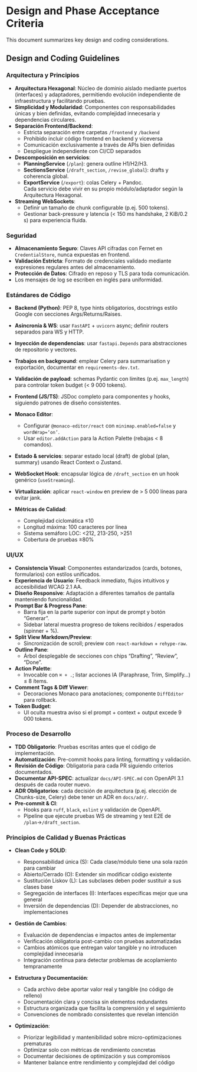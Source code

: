 # Design and Phase Acceptance Criteria

This document summarizes key design and coding considerations.

## Design and Coding Guidelines

### Arquitectura y Principios

- **Arquitectura Hexagonal**: Núcleo de dominio aislado mediante puertos (interfaces) y adaptadores, permitiendo evolución independiente de infraestructura y facilitando pruebas.
- **Simplicidad y Modularidad**: Componentes con responsabilidades únicas y bien definidas, evitando complejidad innecesaria y dependencias circulares.
- **Separación Frontend/Backend**:
  - Estricta separación entre carpetas `/frontend` y `/backend`
  - Prohibido incluir código frontend en backend y viceversa
  - Comunicación exclusivamente a través de APIs bien definidas
  - Despliegue independiente con CI/CD separados
- **Descomposición en servicios**:
  - **PlanningService** (`/plan`): genera outline H1/H2/H3.
  - **SectionsService** (`/draft_section`, `/revise_global`): drafts y coherencia global.
  - **ExportService** (`/export`): colas Celery + Pandoc.  
    Cada servicio debe vivir en su propio módulo/adaptador según la Arquitectura Hexagonal.
- **Streaming WebSockets**:
  - Definir un tamaño de chunk configurable (p.ej. 500 tokens).
  - Gestionar back-pressure y latencia (< 150 ms handshake, 2 KiB/0.2 s) para experiencia fluida.

### Seguridad

- **Almacenamiento Seguro**: Claves API cifradas con Fernet en `CredentialStore`, nunca expuestas en frontend.
- **Validación Estricta**: Formato de credenciales validado mediante expresiones regulares antes del almacenamiento.
- **Protección de Datos**: Cifrado en reposo y TLS para toda comunicación.
- Los mensajes de log se escriben en inglés para uniformidad.

### Estándares de Código

- **Backend (Python)**: PEP 8, type hints obligatorios, docstrings estilo Google con secciones Args/Returns/Raises.
- **Asincronía & WS**: usar `FastAPI` + `uvicorn` async; definir routers separados para WS y HTTP.
- **Inyección de dependencias**: usar `fastapi.Depends` para abstracciones de repositorio y vectores.
- **Trabajos en background**: emplear Celery para summarisation y exportación, documentar en `requirements-dev.txt`.
- **Validación de payload**: schemas Pydantic con límites (p.ej. `max_length`) para controlar token budget (< 9 000 tokens).
- **Frontend (JS/TS)**: JSDoc completo para componentes y hooks, siguiendo patrones de diseño consistentes.
- **Monaco Editor**:
  - Configurar `@monaco-editor/react` con `minimap.enabled=false` y `wordWrap=‘on’`.
  - Usar `editor.addAction` para la Action Palette (rebajas < 8 comandos).
- **Estado & servicios**: separar estado local (draft) de global (plan, summary) usando React Context o Zustand.
- **WebSocket Hook**: encapsular lógica de `/draft_section` en un hook genérico (`useStreaming`).
- **Virtualización**: aplicar `react-window` en preview de > 5 000 líneas para evitar jank.

- **Métricas de Calidad**:
  - Complejidad ciclomática ≤10
  - Longitud máxima: 100 caracteres por línea
  - Sistema semáforo LOC: <212, 213-250, >251
  - Cobertura de pruebas ≥80%

### UI/UX

- **Consistencia Visual**: Componentes estandarizados (cards, botones, formularios) con estilos unificados.
- **Experiencia de Usuario**: Feedback inmediato, flujos intuitivos y accesibilidad WCAG 2.1 AA.
- **Diseño Responsive**: Adaptación a diferentes tamaños de pantalla manteniendo funcionalidad.
- **Prompt Bar & Progress Pane**:
  - Barra fija en la parte superior con input de prompt y botón “Generar”.
  - Sidebar lateral muestra progreso de tokens recibidos / esperados (spinner + %).
- **Split View Markdown/Preview**:
  - Sincronización de scroll; preview con `react-markdown` + `rehype-raw`.
- **Outline Pane**:
  - Árbol desplegable de secciones con chips “Drafting”, “Review”, “Done”.
- **Action Palette**:
  - Invocable con `⌘ + .`; listar acciones IA (Paraphrase, Trim, Simplify…) ≤ 8 ítems.
- **Comment Tags & Diff Viewer**:
  - Decoraciones Monaco para anotaciones; componente `DiffEditor` para rollback.
- **Token Budget**:
  - UI oculta muestra aviso si el prompt + context + output excede 9 000 tokens.

### Proceso de Desarrollo

- **TDD Obligatorio**: Pruebas escritas antes que el código de implementación.
- **Automatización**: Pre-commit hooks para linting, formatting y validación.
- **Revisión de Código**: Obligatoria para cada PR siguiendo criterios documentados.
- **Documentar API-SPEC**: actualizar `docs/API-SPEC.md` con OpenAPI 3.1 después de cada router nuevo.
- **ADR Obligatorios**: cada decisión de arquitectura (p.ej. elección de Chunks-size, Celery) debe tener un ADR en `docs/adr/`.
- **Pre-commit & CI**:
  - Hooks para `ruff`, `black`, `eslint` y validación de OpenAPI.
  - Pipeline que ejecute pruebas WS de streaming y test E2E de `/plan`→`/draft_section`.

### Principios de Calidad y Buenas Prácticas

- **Clean Code y SOLID**:
  - Responsabilidad única (S): Cada clase/módulo tiene una sola razón para cambiar
  - Abierto/Cerrado (O): Extender sin modificar código existente
  - Sustitución Liskov (L): Las subclases deben poder sustituir a sus clases base
  - Segregación de interfaces (I): Interfaces específicas mejor que una general
  - Inversión de dependencias (D): Depender de abstracciones, no implementaciones

- **Gestión de Cambios**:
  - Evaluación de dependencias e impactos antes de implementar
  - Verificación obligatoria post-cambio con pruebas automatizadas
  - Cambios atómicos que entregan valor tangible y no introducen complejidad innecesaria
  - Integración continua para detectar problemas de acoplamiento tempranamente

- **Estructura y Documentación**:
  - Cada archivo debe aportar valor real y tangible (no código de relleno)
  - Documentación clara y concisa sin elementos redundantes
  - Estructura organizada que facilita la comprensión y el seguimiento
  - Convenciones de nombrado consistentes que revelan intención

- **Optimización**:
  - Priorizar legibilidad y mantenibilidad sobre micro-optimizaciones prematuras
  - Optimizar solo con métricas de rendimiento concretas
  - Documentar decisiones de optimización y sus compromisos
  - Mantener balance entre rendimiento y complejidad del código
